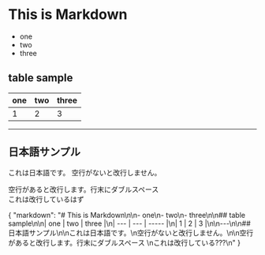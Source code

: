# This is Markdown

- one
- two
- three

## table sample

| one | two | three |
| --- | --- | ----- |
| 1 | 2 | 3 |

---

## 日本語サンプル

これは日本語です。
空行がないと改行しません。

空行があると改行します。行末にダブルスペース  
これは改行しているはず


{
  "markdown": "# This is Markdown\n\n- one\n- two\n- three\n\n## table sample\n\n| one | two | three |\n| --- | --- | ----- |\n| 1 | 2 | 3 |\n\n---\n\n## 日本語サンプル\n\nこれは日本語です。\n空行がないと改行しません。\n\n空行があると改行します。行末にダブルスペース  \nこれは改行している???\n"
}

